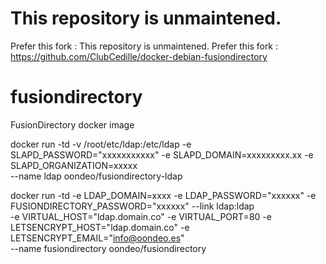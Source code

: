 # This repository is unmaintened.
Prefer this fork : This repository is unmaintened. Prefer this fork : https://github.com/ClubCedille/docker-debian-fusiondirectory 

# fusiondirectory
FusionDirectory docker image

docker run -td -v /root/etc/ldap:/etc/ldap -e SLAPD_PASSWORD="xxxxxxxxxxx" -e SLAPD_DOMAIN=xxxxxxxxx.xx -e SLAPD_ORGANIZATION=xxxxx \
	--name ldap oondeo/fusiondirectory-ldap

docker run -td -e LDAP_DOMAIN=xxxx -e LDAP_PASSWORD="xxxxxx" -e FUSIONDIRECTORY_PASSWORD="xxxxxx" --link ldap:ldap \
	-e VIRTUAL_HOST="ldap.domain.co" -e VIRTUAL_PORT=80 -e LETSENCRYPT_HOST="ldap.domain.co" -e LETSENCRYPT_EMAIL="info@oondeo.es" \
	--name fusiondirectory oondeo/fusiondirectory
